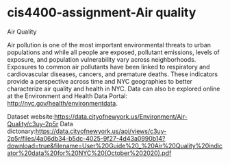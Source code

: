 # cis4400-assignment-Air quality
Air Quality

Air pollution is one of the most important environmental threats to urban populations and while all people are exposed, pollutant emissions, levels of exposure, and population vulnerability vary across neighborhoods. Exposures to common air pollutants have been linked to respiratory and cardiovascular diseases, cancers, and premature deaths. These indicators provide a perspective across time and NYC geographies to better characterize air quality and health in NYC. Data can also be explored online at the Environment and Health Data Portal: http://nyc.gov/health/environmentdata.

Dataset website:https://data.cityofnewyork.us/Environment/Air-Quality/c3uy-2p5r
Data dictonary:https://data.cityofnewyork.us/api/views/c3uy-2p5r/files/4a06db34-b5dc-4025-9f27-4d43a0990b14?download=true&filename=User%20Guide%20_%20Air%20Quality%20indicator%20data%20for%20NYC%20(October%202020).pdf
